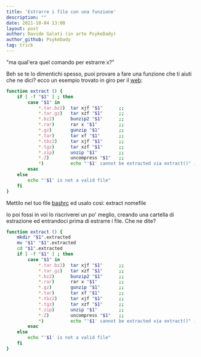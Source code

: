 ```yaml
---
title: 'Estrarre i file con una funzione'
description: ""
date: 2021-10-04 13:00
layout: post
author: Davide Galati (in arte PsykeDady)
author_github: PsykeDady
tag: trick
---
```


"ma qual'era quel comando per estrarre x?" 

Beh se te lo dimentichi spesso, puoi provare a fare una funzione che ti aiuti che ne dici? 
ecco un esempio trovato in giro per il [web](https://unix.stackexchange.com/questions/6/what-are-your-favorite-command-line-features-or-tricks):

```bash
function extract () {
    if [ -f "$1" ] ; then
        case "$1" in
            *.tar.bz2)  tar xjf "$1"      ;;
            *.tar.gz)   tar xzf "$1"      ;;
            *.bz2)      bunzip2 "$1"      ;;
            *.rar)      rar x "$1"        ;;
            *.gz)       gunzip "$1"       ;;
            *.tar)      tar xf "$1"       ;;
            *.tbz2)     tar xjf "$1"      ;;
            *.tgz)      tar xzf "$1"      ;;
            *.zip)      unzip "$1"        ;;
            *.Z)        uncompress "$1"   ;;
            *)          echo "'$1' cannot be extracted via extract()" ;;
        esac
    else
        echo "'$1' is not a valid file"
    fi
} 
```
Mettilo nel tuo file [bashrc](https://feed.linuxpeople.org/posts/bashrc-zshrc-fishconfig/) ed usalo così: 
extract nomefile 

Io poi fossi in voi lo riscriverei un po' meglio, creando una cartella di estrazione ed entrandoci prima di estrarre i file. Che ne dite? 

```bash
function extract () {
    mkdir "$1".extracted 
    mv "$1" "$1".extracted
    cd "$1".extracted 
    if [ -f "$1" ] ; then
        case "$1" in
            *.tar.bz2)  tar xjf "$1"      ;;
            *.tar.gz)   tar xzf "$1"      ;;
            *.bz2)      bunzip2 "$1"      ;;
            *.rar)      rar x "$1"        ;;
            *.gz)       gunzip "$1"       ;;
            *.tar)      tar xf "$1"       ;;
            *.tbz2)     tar xjf "$1"      ;;
            *.tgz)      tar xzf "$1"      ;;
            *.zip)      unzip "$1"        ;;
            *.Z)        uncompress "$1"   ;;
            *)          echo "'$1' cannot be extracted via extract()" ;;
        esac
    else
        echo "'$1' is not a valid file"
    fi
} 
```
